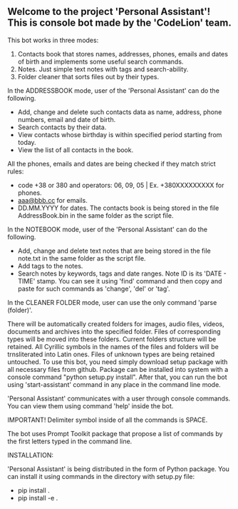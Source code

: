 ## Welcome to the project 'Personal Assistant'! This is console bot made by the 'CodeLion' team.

This bot works in three modes:

1. Contacts book that stores names, addresses, phones, emails and dates of birth and implements some useful search commands.
2. Notes. Just simple text notes with tags and search-ability.
3. Folder cleaner that sorts files out by their types. 

In the ADDRESSBOOK mode, user of the 'Personal Assistant' can do the following.

- Add, change and delete such contacts data as name, address, phone numbers, email and date of birth.
- Search contacts by their data.
- View contacts whose birthday is within specified period starting from today.
- View the list of all contacts in the book.

All the phones, emails and dates are being checked if they match strict rules:
- code +38 or 380 and operators: 06, 09, 05 | Ex. +380XXXXXXXXX for phones.
- aaa@bbb.cc for emails.
- DD.MM.YYYY for dates.
The contacts book is being stored in the file AddressBook.bin in the same folder as the script file.

In the NOTEBOOK mode, user of the 'Personal Assistant' can do the following.
- Add, change and delete text notes that are being stored in the file note.txt in the same folder
  as the script file.
- Add tags to the notes.
- Search notes by keywords, tags and date ranges.
Note ID is its 'DATE - TIME' stamp. You can see it using 'find' command and then copy
and paste for such commands as 'change', 'del' or 'tag'.

In the CLEANER FOLDER mode, user can use the only command 'parse (folder)'.

There will be automatically created folders for images, audio files, videos, documents and archives
into the specified folder. Files of corresponding types will be moved into these folders.
Current folders structure will be retained. All Cyrillic symbols in the names of the files and
folders will be trnsliterated into Latin ones. Files of unknown types are being retained untouched.
To use this bot, you need simply download setup package with all necessary files from github. 
Package can be installed into system with a console command "python setup.py install". 
After that, you can run the bot using 'start-assistant' command in any place in the command line mode.

'Personal Assistant' communicates with a user through console commands. You can view them using command 'help' inside the bot.

IMPORTANT! Delimiter symbol inside of all the commands is SPACE.

The bot uses Prompt Toolkit package that propose a list of commands by the first letters typed in the command line.

INSTALLATION:

'Personal Assistant' is being distributed in the form of Python package. 
You can install it using commands in the directory with setup.py file:

- pip install .
- pip install -e .
